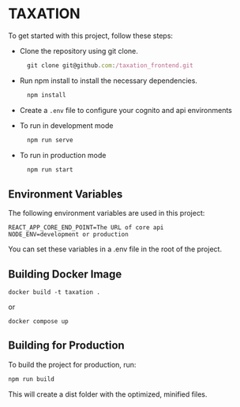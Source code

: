 # TAXATION

To get started with this project, follow these steps:

- Clone the repository using git clone.
  ```js
    git clone git@github.com:/taxation_frontend.git
  ```
- Run npm install to install the necessary dependencies.
  ```js
    npm install
  ```
- Create a `.env` file to configure your cognito and api environments

- To run in development mode
  ```js
    npm run serve
  ```
- To run in production mode
  ```js
    npm run start
  ```

## Environment Variables

The following environment variables are used in this project:

```
REACT_APP_CORE_END_POINT=The URL of core api
NODE_ENV=development or production
```

You can set these variables in a .env file in the root of the project.

## Building Docker Image

`docker build -t taxation .`

or

`docker compose up`

## Building for Production

To build the project for production, run:

```js
npm run build
```

This will create a dist folder with the optimized, minified files.
